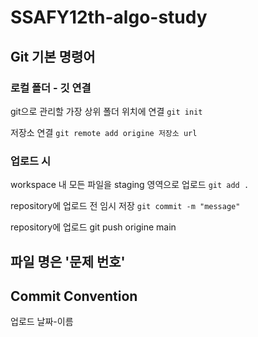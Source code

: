 # SSAFY12th-algo-study

## Git 기본 명령어

### 로컬 폴더 - 깃 연결
git으로 관리할 가장 상위 폴더 위치에 연결
`git init`

저장소 연결
`git remote add origine 저장소 url `

### 업로드 시
workspace 내 모든 파일을 staging 영역으로 업로드
`git add .`

repository에 업로드 전 임시 저장
`git commit -m "message"`

repository에 업로드
git push origine main

## 파일 명은 '문제 번호'

## Commit Convention
업로드 날짜-이름
